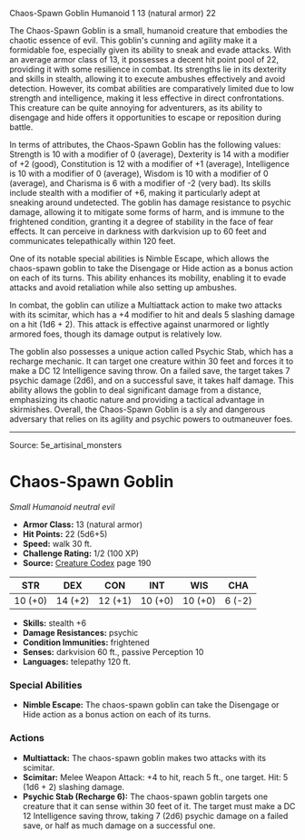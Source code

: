 <MonsterName/>Chaos-Spawn Goblin</MonsterName>
<CreatureType/>Humanoid</CreatureType>
<CR/>1</CR>
<AC/>13 (natural armor)</AC>
<HP/>22</HP>
<summary>The Chaos-Spawn Goblin is a small, humanoid creature that embodies the chaotic essence of evil. This goblin's cunning and agility make it a formidable foe, especially given its ability to sneak and evade attacks. With an average armor class of 13, it possesses a decent hit point pool of 22, providing it with some resilience in combat. Its strengths lie in its dexterity and skills in stealth, allowing it to execute ambushes effectively and avoid detection. However, its combat abilities are comparatively limited due to low strength and intelligence, making it less effective in direct confrontations. This creature can be quite annoying for adventurers, as its ability to disengage and hide offers it opportunities to escape or reposition during battle.</summary>

<detail>

In terms of attributes, the Chaos-Spawn Goblin has the following values: Strength is 10 with a modifier of 0 (average), Dexterity is 14 with a modifier of +2 (good), Constitution is 12 with a modifier of +1 (average), Intelligence is 10 with a modifier of 0 (average), Wisdom is 10 with a modifier of 0 (average), and Charisma is 6 with a modifier of -2 (very bad). Its skills include stealth with a modifier of +6, making it particularly adept at sneaking around undetected. The goblin has damage resistance to psychic damage, allowing it to mitigate some forms of harm, and is immune to the frightened condition, granting it a degree of stability in the face of fear effects. It can perceive in darkness with darkvision up to 60 feet and communicates telepathically within 120 feet.

One of its notable special abilities is Nimble Escape, which allows the chaos-spawn goblin to take the Disengage or Hide action as a bonus action on each of its turns. This ability enhances its mobility, enabling it to evade attacks and avoid retaliation while also setting up ambushes.

In combat, the goblin can utilize a Multiattack action to make two attacks with its scimitar, which has a +4 modifier to hit and deals 5 slashing damage on a hit (1d6 + 2). This attack is effective against unarmored or lightly armored foes, though its damage output is relatively low.

The goblin also possesses a unique action called Psychic Stab, which has a recharge mechanic. It can target one creature within 30 feet and forces it to make a DC 12 Intelligence saving throw. On a failed save, the target takes 7 psychic damage (2d6), and on a successful save, it takes half damage. This ability allows the goblin to deal significant damage from a distance, emphasizing its chaotic nature and providing a tactical advantage in skirmishes. Overall, the Chaos-Spawn Goblin is a sly and dangerous adversary that relies on its agility and psychic powers to outmaneuver foes.</detail>



---

Source: 5e_artisinal_monsters

# Chaos-Spawn Goblin

*Small* *Humanoid* *neutral evil*

- **Armor Class:** 13 (natural armor)
- **Hit Points:** 22 (5d6+5)
- **Speed:** walk 30 ft.
- **Challenge Rating:** 1/2 (100 XP)
- **Source:** [Creature Codex](https://koboldpress.com/kpstore/product/creature-codex-for-5th-edition-dnd) page 190

| STR | DEX | CON | INT | WIS | CHA |
| --- | --- | --- | --- | --- | --- |
| 10 (+0) | 14 (+2) | 12 (+1) | 10 (+0) | 10 (+0) | 6 (-2) |

- **Skills:** stealth +6
- **Damage Resistances:** psychic
- **Condition Immunities:** frightened
- **Senses:** darkvision 60 ft., passive Perception 10
- **Languages:** telepathy 120 ft.

### Special Abilities

- **Nimble Escape:** The chaos-spawn goblin can take the Disengage or Hide action as a bonus action on each of its turns.

### Actions

- **Multiattack:** The chaos-spawn goblin makes two attacks with its scimitar.
- **Scimitar:** Melee Weapon Attack: +4 to hit, reach 5 ft., one target. Hit: 5 (1d6 + 2) slashing damage.
- **Psychic Stab (Recharge 6):** The chaos-spawn goblin targets one creature that it can sense within 30 feet of it. The target must make a DC 12 Intelligence saving throw, taking 7 (2d6) psychic damage on a failed save, or half as much damage on a successful one.




